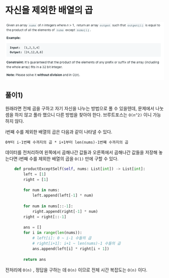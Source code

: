 # 자신을 제외한 배열의 곱

![problem](1.png)

## 풀이1) 

원래라면 전체 곱을 구하고 자기 자신을 나누는 방법으로 풀 수 있을텐데, 문제에서 나눗셈을 하지 않고 풀라 했으니 다른 방법을 찾아야 한다. 브루트포스는 `O(n^2)` 이니 가능하지 않다.

i번째 수를 제외한 배열의 곱은 다음과 같이 나타낼 수 있다.

```
0부터 i-1번째 수까지의 곱 * i+1부터 len(nums)-1번쨰 수까지의 곱
```

데이터를 전처리하여 왼쪽에서 곱해나간 값들과 오른쪽에서 곱해나간 값들을 저장해 놓는다면 i번째 수를 제외한 배열의 곱을 `O(1)` 만에 구할 수 있다.

```python
    def productExceptSelf(self, nums: List[int]) -> List[int]:
        left = [1]
        right = [1]
        
        for num in nums:
            left.append(left[-1] * num)
            
        for num in nums[::-1]:
            right.append(right[-1] * num) 
        right = right[::-1]
        
        ans = []
        for i in range(len(nums)):
            # left[i]: 0 ~ i-1 수들의 곱
            # right[i+1]: i+1 ~ len(nums)-1 수들의 곱 
            ans.append(left[i] * right[i + 1])
            
        return ans
```

전처리에 `O(n)` , 정답을 구하는 데 `O(n)` 이므로 전체 시간 복잡도는 `O(n)` 이다.